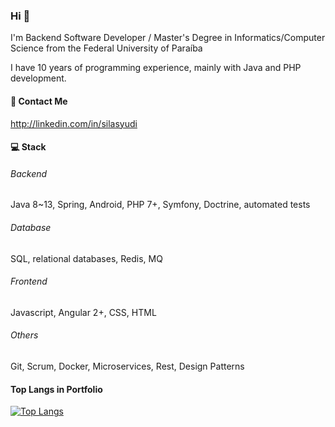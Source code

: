 ### Hi 👋

I'm Backend Software Developer / Master's Degree in Informatics/Computer Science from the Federal University of Paraíba

I have 10 years of programming experience, mainly with Java and PHP development.

#### :incoming_envelope: Contact Me
http://linkedin.com/in/silasyudi

#### :computer: Stack

###### Backend
Java 8~13, Spring, Android, PHP 7+, Symfony, Doctrine, automated tests

###### Database
SQL, relational databases, Redis, MQ

###### Frontend
Javascript, Angular 2+, CSS, HTML

###### Others
Git, Scrum, Docker, Microservices, Rest, Design Patterns

#### Top Langs in Portfolio

[![Top Langs](https://github-readme-stats.vercel.app/api/top-langs/?username=silasyudi&langs_count=10&layout=compact)](https://github.com/silasyudi)
